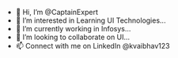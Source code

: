 - 👋 Hi, I’m @CaptainExpert
- 👀 I’m interested in Learning UI Technologies...
- 🌱 I’m currently working in Infosys...
- 💞️ I’m looking to collaborate on UI...
- 📫 Connect with me on LinkedIn @kvaibhav123

<!---
CaptainExpert/CaptainExpert is a ✨ special ✨ repository because its `README.md` (this file) appears on your GitHub profile.
You can click the Preview link to take a look at your changes.
--->
